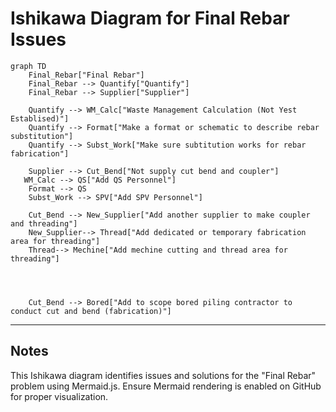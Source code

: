 
# Ishikawa Diagram for Final Rebar Issues

```mermaid
graph TD
    Final_Rebar["Final Rebar"]
    Final_Rebar --> Quantify["Quantify"]
    Final_Rebar --> Supplier["Supplier"]

    Quantify --> WM_Calc["Waste Management Calculation (Not Yest Establised)"]
    Quantify --> Format["Make a format or schematic to describe rebar substitution"]
    Quantify --> Subst_Work["Make sure subtitution works for rebar fabrication"]

    Supplier --> Cut_Bend["Not supply cut bend and coupler"]
   WM_Calc --> QS["Add QS Personnel"]
    Format --> QS
    Subst_Work --> SPV["Add SPV Personnel"]

    Cut_Bend --> New_Supplier["Add another supplier to make coupler and threading"]
    New_Supplier--> Thread["Add dedicated or temporary fabrication area for threading"]
    Thread--> Mechine["Add mechine cutting and thread area for threading"]
    
    

    
    Cut_Bend --> Bored["Add to scope bored piling contractor to conduct cut and bend (fabrication)"]
```

---

## Notes
This Ishikawa diagram identifies issues and solutions for the "Final Rebar" problem using Mermaid.js.
Ensure Mermaid rendering is enabled on GitHub for proper visualization.
